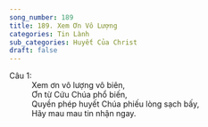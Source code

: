 ```yaml
---
song_number: 189
title: 189. Xem Ơn Vô Lượng
categories: Tin Lành
sub_categories: Huyết Của Christ
draft: false
---
```

<dl><dt>Câu 1:</dt><dd data-verse="1">Xem ơn vô lượng vô biên, <br/>Ơn từ Cứu Chúa phổ biến, <br/>Quyền phép huyết Chúa phiếu lòng sạch bấy, <br/>Hãy mau mau tin nhận ngay. </dd></dl>